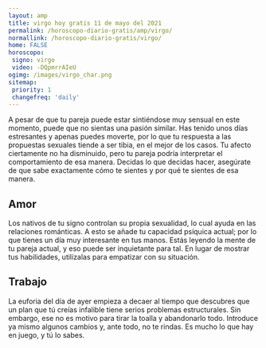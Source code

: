 ```yaml
---
layout: amp
title: virgo hoy gratis 11 de mayo del 2021 
permalink: /horoscopo-diario-gratis/amp/virgo/
normallink: /horoscopo-diario-gratis/virgo/
home: FALSE
horoscopo:
 signo: virgo
 video: -DQpmrrAIeU
ogimg: /images/virgo_char.png
sitemap:
 priority: 1
 changefreq: 'daily'
---
```



A pesar de que tu pareja puede estar sintiéndose muy sensual en este momento, puede que no sientas una pasión similar. Has tenido unos días estresantes y apenas puedes moverte, por lo que tu respuesta a las propuestas sexuales tiende a ser tibia, en el mejor de los casos. Tu afecto ciertamente no ha disminuido, pero tu pareja podría interpretar el comportamiento de esa manera. Decidas lo que decidas hacer, asegúrate de que sabe exactamente cómo te sientes y por qué te sientes de esa manera.

## Amor

Los nativos de tu signo controlan su propia sexualidad, lo cual ayuda en las relaciones románticas. A esto se añade tu capacidad psíquica actual; por lo que tienes un día muy interesante en tus manos. Estás leyendo la mente de tu pareja actual, y eso puede ser inquietante para tal. En lugar de mostrar tus habilidades, utilízalas para empatizar con su situación.

## Trabajo

La euforia del día de ayer empieza a decaer al tiempo que descubres que un plan que tú creías infalible tiene serios problemas estructurales. Sin embargo, ese no es motivo para tirar la toalla y abandonarlo todo. Introduce ya mismo algunos cambios y, ante todo, no te rindas. Es mucho lo que hay en juego, y tú lo sabes.